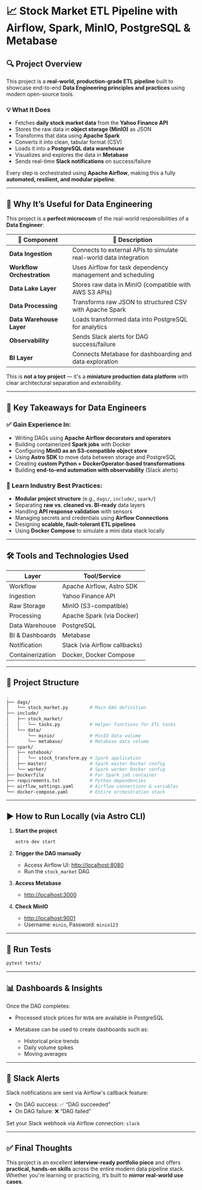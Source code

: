 
# 📈 Stock Market ETL Pipeline with Airflow, Spark, MinIO, PostgreSQL & Metabase

## 🔍 Project Overview

This project is a **real-world, production-grade ETL pipeline** built to showcase end-to-end **Data Engineering principles and practices** using modern open-source tools.

### 💡 What It Does

- Fetches **daily stock market data** from the **Yahoo Finance API**
- Stores the raw data in **object storage (MinIO)** as JSON
- Transforms that data using **Apache Spark**
- Converts it into clean, tabular format (CSV)
- Loads it into a **PostgreSQL data warehouse**
- Visualizes and explores the data in **Metabase**
- Sends real-time **Slack notifications** on success/failure

Every step is orchestrated using **Apache Airflow**, making this a fully **automated, resilient, and modular pipeline**.

---

## 🧠 Why It’s Useful for Data Engineering

This project is a **perfect microcosm** of the real-world responsibilities of a **Data Engineer**:

| 🔧 Component | 💬 Description |
|-------------|----------------|
| **Data Ingestion** | Connects to external APIs to simulate real-world data integration |
| **Workflow Orchestration** | Uses Airflow for task dependency management and scheduling |
| **Data Lake Layer** | Stores raw data in MinIO (compatible with AWS S3 APIs) |
| **Data Processing** | Transforms raw JSON to structured CSV with Apache Spark |
| **Data Warehouse Layer** | Loads transformed data into PostgreSQL for analytics |
| **Observability** | Sends Slack alerts for DAG success/failure |
| **BI Layer** | Connects Metabase for dashboarding and data exploration |

This is **not a toy project** — it's a **miniature production data platform** with clear architectural separation and extensibility.

---

## 🎯 Key Takeaways for Data Engineers

### ✅ Gain Experience In:
- Writing DAGs using **Apache Airflow decorators and operators**
- Building containerized **Spark jobs** with Docker
- Configuring **MinIO as an S3-compatible object store**
- Using **Astro SDK** to move data between storage and PostgreSQL
- Creating **custom Python + DockerOperator-based transformations**
- Building **end-to-end automation with observability** (Slack alerts)

### 🚀 Learn Industry Best Practices:
- **Modular project structure** (e.g., `dags/`, `include/`, `spark/`)
- Separating **raw vs. cleaned vs. BI-ready** data layers
- Handling **API response validation** with sensors
- Managing secrets and credentials using **Airflow Connections**
- Designing **scalable, fault-tolerant ETL pipelines**
- Using **Docker Compose** to simulate a mini data stack locally

---

## 🛠️ Tools and Technologies Used

| Layer            | Tool/Service                   |
|------------------|--------------------------------|
| Workflow         | Apache Airflow, Astro SDK      |
| Ingestion        | Yahoo Finance API              |
| Raw Storage      | MinIO (S3-compatible)          |
| Processing       | Apache Spark (via Docker)      |
| Data Warehouse   | PostgreSQL                     |
| BI & Dashboards  | Metabase                       |
| Notification     | Slack (via Airflow callbacks)  |
| Containerization | Docker, Docker Compose         |

---

## 📁 Project Structure

```bash
.
├── dags/
│   └── stock_market.py        # Main DAG definition
├── include/
│   ├── stock_market/
│   │   └── tasks.py           # Helper functions for ETL tasks
│   └── data/
│       └── minio/             # MinIO data volume
│       └── metabase/          # Metabase data volume
├── spark/
│   ├── notebook/
│   │   └── stock_transform.py # Spark application
│   ├── master/                # Spark master Docker config
│   └── worker/                # Spark worker Docker config
├── Dockerfile                 # For Spark job container
├── requirements.txt           # Python dependencies
├── airflow_settings.yaml      # Airflow connections & variables
└── docker-compose.yaml        # Entire orchestration stack
````

---

## ▶️ How to Run Locally (via Astro CLI)

1. **Start the project**

   ```bash
   astro dev start
   ```

2. **Trigger the DAG manually**

   * Access Airflow UI: [http://localhost:8080](http://localhost:8080)
   * Run the `stock_market` DAG

3. **Access Metabase**

   * [http://localhost:3000](http://localhost:3000)

4. **Check MinIO**

   * [http://localhost:9001](http://localhost:9001)
   * Username: `minio`, Password: `minio123`

---

## 🧪 Run Tests

```bash
pytest tests/
```

---

## 📊 Dashboards & Insights

Once the DAG completes:

* Processed stock prices for `NVDA` are available in PostgreSQL
* Metabase can be used to create dashboards such as:

  * Historical price trends
  * Daily volume spikes
  * Moving averages

---

## 🚨 Slack Alerts

Slack notifications are sent via Airflow's callback feature:

* On DAG success: ✅ “DAG succeeded”
* On DAG failure: ❌ “DAG failed”

Set your Slack webhook via Airflow connection: `slack`

---

## ✅ Final Thoughts

This project is an excellent **interview-ready portfolio piece** and offers **practical, hands-on skills** across the entire modern data pipeline stack. Whether you're learning or practicing, it’s built to **mirror real-world use cases**.
